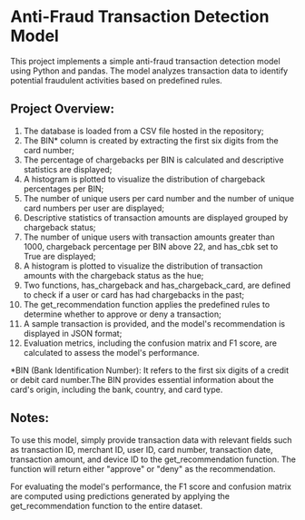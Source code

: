 # Anti-Fraud Transaction Detection Model

This project implements a simple anti-fraud transaction detection model using Python and pandas. 
The model analyzes transaction data to identify potential fraudulent activities based on predefined rules.

## Project Overview:

1. The database is loaded from a CSV file hosted in the repository;
2. The BIN* column is created by extracting the first six digits from the card number;
3. The percentage of chargebacks per BIN is calculated and descriptive statistics are displayed;
4. A histogram is plotted to visualize the distribution of chargeback percentages per BIN;
5. The number of unique users per card number and the number of unique card numbers per user are displayed;
6. Descriptive statistics of transaction amounts are displayed grouped by chargeback status;
7. The number of unique users with transaction amounts greater than 1000, chargeback percentage per BIN above 22, and has_cbk set to True are displayed;
8. A histogram is plotted to visualize the distribution of transaction amounts with the chargeback status as the hue;
9. Two functions, has_chargeback and has_chargeback_card, are defined to check if a user or card has had chargebacks in the past;
10. The get_recommendation function applies the predefined rules to determine whether to approve or deny a transaction;
11. A sample transaction is provided, and the model's recommendation is displayed in JSON format;
12. Evaluation metrics, including the confusion matrix and F1 score, are calculated to assess the model's performance.

*BIN (Bank Identification Number):  It refers to the first six digits of a credit or debit card number.The BIN provides essential information about the card's origin, including the bank, country, and card type.

## Notes:

To use this model, simply provide transaction data with relevant fields such as transaction ID, merchant ID, user ID, card number, transaction date, transaction amount, and device ID to the get_recommendation function. The function will return either "approve" or "deny" as the recommendation.

For evaluating the model's performance, the F1 score and confusion matrix are computed using predictions generated by applying the get_recommendation function to the entire dataset.

